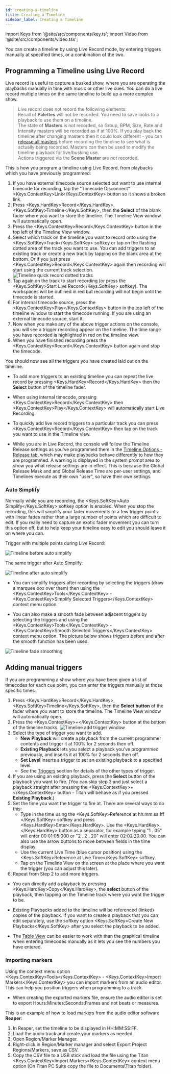 ```yaml
---
id: creating-a-timeline
title: Creating a Timeline
sidebar_label: Creating a Timeline
---
```


import Keys from '@site/src/components/key.ts';
import Video from '@site/src/components/video.tsx';

You can create a timeline by using Live Record mode, by entering triggers manually at specified times, or a combination of the two.



## Programming a Timeline using Live Record

Live record is useful to capture a busked show, where you are operating the playbacks manually in time with music or other live cues. You can do a live record multiple times on the same timeline to build up a more complex show.

>  Live record does not record the following elements: <br/>
    Recall of **Palettes** will not be recorded. You need to save looks to a playback to use them on a timeline.<br/>
    The state of **Masters** is not recorded, so Group, BPM, Size, Rate and Intensity masters will be recorded as if at 100%. If you play back the timeline after changing masters then it could look different - you can [release all masters](../cues/cue-playback.md#releasing-a-master) before recording the timeline to see what is actually being recorded. Masters can then be used to modify the timeline playback for live/busking use.<br/>
    Actions triggered via the **Scene Master** are not recorded. 

This is how you program a timeline using Live Record, from playbacks which you have previously programmed:

1. If you have external timecode source selected but want to use internal timecode for recording, tap the "Timecode Disconnect" <Keys.ContextKey>Link</Keys.ContextKey> button so it shows a broken link.
2. Press <Keys.HardKey>Record</Keys.HardKey>, <Keys.SoftKey>Timeline</Keys.SoftKey>, then the **Select** of the blank fader where you want to store the timeline. The Timeline View window will automatically open.
3. Press the <Keys.ContextKey>Record</Keys.ContextKey> button in the top left of the Timeline View window.
4. Select which track on the timeline you want to record onto using the <Keys.SoftKey>Track</Keys.SoftKey> softkey or tap on the flashing dotted area of the track you want to use.
You can add triggers to an existing track or create a new track by tapping on the blank area at the bottom. Or if you just press <Keys.ContextKey>Record</Keys.ContextKey> again then recording will start using the current track selection.<br/>
 ![Timeline quick record dotted tracks](/docs/images/Timeline-Quickrecord-Dotted.png)
5. Tap again on the track to start recording (or press the <Keys.SoftKey>Start Live Record</Keys.SoftKey> softkey). The workspaces will be outlined in red but recording will not begin until the timecode is started.
6. For internal timecode source, press the <Keys.ContextKey>Play</Keys.ContextKey>  button in the top left of the timeline window to start the timecode running. If you are using an external timecode source, start it.
7. Now when you make any of the above trigger actions on the console, you will see a trigger recording appear on the timeline. The time range you have recorded is highlighted in red on the timeline view.
8. When you have finished recording press the <Keys.ContextKey>Record</Keys.ContextKey> button again and stop the timecode.

You should now see all the triggers you have created laid out on the timeline.

- To add more triggers to an existing timeline you can repeat the live record by pressing <Keys.HardKey>Record</Keys.HardKey> then the **Select** button of the timeline fader.

- When using internal timecode, pressing <Keys.ContextKey>Record</Keys.ContextKey> then <Keys.ContextKey>Play</Keys.ContextKey> will automatically start Live Recording.

- To quickly add live record triggers to a particular track you can press <Keys.ContextKey>Record</Keys.ContextKey> then tap on the track you want to use in the Timeline view.

- While you are in Live Record, the console will follow the Timeline Release settings as you've programmed them in the [Timeline Options - Release tab](../timelines/timeline-options.md#release-tab), which may make playbacks behave differently to how they are programmed. A warning is displayed in the system prompt area to show you what release settings are in effect. This is because the Global Release Mask and and Global Release Time are per-user settings, and Timelines execute as their own "user", so have their own settings.

### Auto Simplify

Normally while you are recording, the <Keys.SoftKey>Auto Simplify</Keys.SoftKey> softkey option is enabled. When you stop the recording, this will simplify your fader movements to a few trigger points with linear fades rather than a large number of points which are difficult to edit. If you really need to capture an exotic fader movement you can turn this option off, but to help keep your timeline easy to edit you should leave it on where you can.

Trigger with multiple points during Live Record:

![Timeline before auto simplify](/docs/images/Timeline-Live-Record.png)

The same trigger after Auto Simplify:

![Timeline after auto simplify](/docs/images/Timeline-Live-Record-Simplified.png)

- You can simplify triggers after recording by selecting the triggers (draw a marquee box over them) then using the <Keys.ContextKey>Tools</Keys.ContextKey> - <Keys.ContextKey>Simplify Selected Triggers</Keys.ContextKey> context menu option.

- You can also make a smooth fade between adjacent triggers by selecting the triggers and using the <Keys.ContextKey>Tools</Keys.ContextKey> - <Keys.ContextKey>Smooth Selected Triggers</Keys.ContextKey> context menu option. The picture below shows triggers before and after the smooth function has been used.

![Timeline fade smoothing](/docs/images/Timeline-Smooth.png)


## Adding manual triggers

If you are programming a show where you have been given a list of timecodes for each cue point, you can enter the triggers manually at those specific times.

1.  Press <Keys.HardKey>Record</Keys.HardKey>, <Keys.SoftKey>Timeline</Keys.SoftKey>, then the **Select button** of the fader where you want to store the timeline. The Timeline View window will automatically open.<br/>
2.  Press the <Keys.ContextKey>+</Keys.ContextKey> button at the bottom of the timeline tracks.
    ![Timeline add trigger window](/docs/images/Timeline-Add-Item.png)
3. Select the type of trigger you want to add.
    - **New Playback** will create a playback from the current programmer contents and trigger it at 100% for 2 seconds then off.
    - **Existing Playback** lets you select a playback you've programmed previously, and inserts it at 100% for 2 seconds then off.
    - **Set Level** inserts a trigger to set an existing playback to a specified level.
    - See the [Triggers](../timelines.md#triggers) section for details of the other types of trigger.
4. If you are using an existing playback, press the **Select** button of the playback you want to fire. (You can skip step 3 and just select a playback straight after pressing the <Keys.ContextKey>+</Keys.ContextKey> button - Titan will behave as if you pressed **Existing Playback**.)
5. Set the time you want the trigger to fire at. There are several ways to do this:
    - Type in the time using the <Keys.SoftKey>Reference at hh:mm:ss.fff </Keys.SoftKey> softkey and press <Keys.HardKey>Enter</Keys.HardKey>. Use the <Keys.HardKey>.</Keys.HardKey> button as a separator, for example typing "1 . 05" will enter 00:01:05:000 or "2 . 2 . 20" will enter 02:02:20.00. You can also use the arrow buttons to move between fields in the time display.
    - Use the current Live Time (blue cursor position) using the <Keys.SoftKey>Reference at Live Time</Keys.SoftKey> softkey.
    - Tap on the Timeline View on the screen at the place where you want the trigger (you can adjust this later).
6. Repeat from Step 2 to add more triggers.

- You can directly add a playback by pressing <Keys.HardKey>Copy</Keys.HardKey>, the **select** button of the playback, then tapping on the Timeline track where you want the trigger to be.

- Existing Playbacks added to the timeline will be referenced (linked) copies of the playback. If you want to create a playback that you can edit separately, use the softkey option <Keys.SoftKey>Create New Playbacks</Keys.SoftKey> after you select the playback to be added.

- The [Table View](../timelines/running-and-editing-timelines.md#table-view) can be easier to work with than the graphical timeline when entering timecodes manually as it lets you see
the numbers you have entered.

### Importing markers

Using the context menu option <Keys.ContextKey>Tools</Keys.ContextKey> - <Keys.ContextKey>Import Markers</Keys.ContextKey> you can import markers from an audio editor. This can help you position triggers when programming to a track.

- When creating the exported markers file, ensure the audio editor is set to export Hours:Minutes:Seconds:Frames and not beats or measures.

This is an example of how to load markers from the audio editor software **Reaper**:


1.   In Reaper, set the timeline to be displayed in HH:MM:SS:FF.
2.   Load the audio track and create your markers as needed.
3.   Open Region/Marker Manager.
4.   Right-click in Region/Marker manager and select Export Project Regions/Markers, save as CSV.
5.   Copy the CSV file to a USB stick and load the file using the Titan <Keys.ContextKey>Import Markers</Keys.ContextKey> context menu option (On Titan PC Suite copy the file to Documents\\Titan folder).
